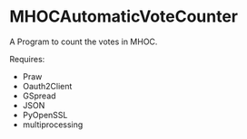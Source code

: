 # MHOCAutomaticVoteCounter
A Program to count the votes in MHOC. 

Requires:
* Praw
* Oauth2Client
* GSpread
* JSON
* PyOpenSSL
* multiprocessing
